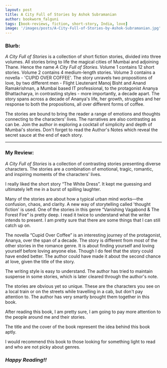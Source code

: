```yaml
---
layout: post
title: A City Full of Stories by Ashok Subramanian
author: bookworm_falguni
tags: [book-reviews, fiction, short-story, India, love]
image: '/images/posts/A-City-Full-of-Stories-by-Ashok-Subramanian.jpg'
---
```


### **Blurb:**
*A City Full of Stories* is a collection of short fiction stories, divided into three volumes. All stories bring to life the magical cities of Mumbai and adjoining Thane. Hence the name *A City Full of Stories*. 
Volume 1 contains 12 short stories. Volume 2 contains 4 medium-length stories. Volume 3 contains a novella - 'CUPID OVER COFFEE'. The story unravels two propositions of love, by two different men - Flight Lieutenant Manoj Bisht and Anand Ramakrishnan, a Mumbai based IT professional, to the protagonist Ananya Bhattacharya, in contrasting styles - more importantly, a decade apart. The story spans across a decade of Ananya's life, her growth, struggles and her response to both the propositions, all over different forms of coffee. 

The stories are bound to bring the reader a range of emotions and thoughts connecting to the characters' lives. The narratives are also contrasting as can be. Join the author in exploring a cocktail of simplicity and depth of Mumbai's stories. Don't forget to read the Author's Notes which reveal the secret sauce at the end of each story.

___
### **My Review:**
*A City Full of Stories* is a collection of contrasting stories presenting diverse characters. The stories are a combination of emotional, tragic, romantic, and inspiring moments of the characters’ lives. 

I really liked the short story “The White Dress”. It kept me guessing and ultimately left me in a burst of spilling laughter.

Many of the stories are about how a typical urban mind works—the confusion, chaos, and clarity. A new way of storytelling called 'thought fiction' is used. One of the stories in this genre “Vanishing Vagabond & The Forest Fire” is pretty deep. I read it twice to understand what the writer intends to present. I am pretty sure that there are some things that I can still catch up on.

The novella “Cupid Over Coffee” is an interesting journey of the protagonist, Ananya, over the span of a decade. The story is different from most of the other stories in the romance genre. It is about finding yourself and loving yourself before loving anyone else. Though I do feel that the story could have ended better. The author could have made it about the second chance at love, given the title of the story. 

The writing style is easy to understand. The author has tried to maintain suspense in some stories, which is later cleared through the author's note.

The stories are obvious yet so unique. These are the characters you see on a local train or on the streets while travelling in a cab, but don't pay attention to. The author has very smartly brought them together in this book. 

After reading this book, I am pretty sure, I am going to pay more attention to the people around me and their stories. 

The title and the cover of the book represent the idea behind this book aptly.

I would recommend this book to those looking for something light to read and who are not picky about genres.

### ***Happy Reading!!***
